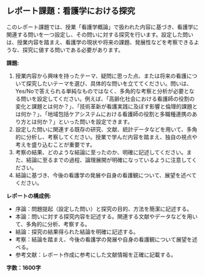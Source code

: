 ## レポート課題：看護学における探究

このレポート課題では、授業「看護学概論」で扱われた内容に基づき、看護学に関連する問いを一つ設定し、その問いに対する探究を行います。設定した問いは、授業内容を踏まえ、看護学の現状や将来の課題、発展性などを考察できるような、探究に値する問いである必要があります。

**課題:**

1. 授業内容から興味を持ったテーマ、疑問に思った点、または将来の看護について探究したいテーマを選び、具体的な問いを立ててください。問いは、Yes/Noで答えられる単純なものではなく、多角的な考察と分析が必要となる問いを設定してください。例えば、「高齢化社会における看護師の役割の変化と課題とは何か？」、「技術革新が看護実践に及ぼす影響と倫理的課題とは何か？」、「地域包括ケアシステムにおける看護師の役割と多職種連携のあり方とは何か？」といった問いを設定できます。
2. 設定した問いに関連する既存の研究、文献、統計データなどを用いて、多角的に分析し、考察してください。授業で学んだ内容を踏まえ、独自の視点や考えを盛り込むことが重要です。
3. 考察の結果、どのような結論に至ったのか、明確に記述してください。また、結論に至るまでの過程、論理展開が明確になっているように注意してください。
4. 結論に基づき、今後の看護学の発展や自身の看護観について、展望を述べてください。


**レポートの構成例:**

* 序論：問題提起（設定した問い）と探究の目的、方法を簡潔に記述する。
* 本論：問いに対する探究内容を記述する。関連する文献やデータなどを用いて、多角的に分析、考察する。
* 結論：探究の結果得られた結論を明確に記述する。
* 考察：結論を踏まえ、今後の看護学の発展や自身の看護観について展望を述べる。
* 参考文献：レポート作成に参考にした文献情報を正確に記載する。


**字数：1600字**
